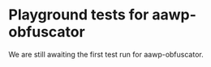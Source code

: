 # Playground tests for aawp-obfuscator
We are still awaiting the first test run for aawp-obfuscator.
